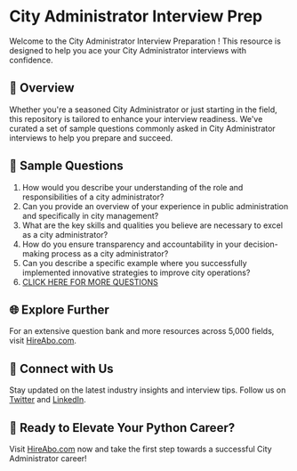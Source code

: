 # City Administrator Interview Prep

Welcome to the City Administrator Interview Preparation ! This resource is designed to help you ace your City Administrator interviews with confidence.

## 🚀 Overview

Whether you're a seasoned City Administrator or just starting in the field, this repository is tailored to enhance your interview readiness. We've curated a set of sample questions commonly asked in City Administrator interviews to help you prepare and succeed.

## 📝 Sample Questions

1. How would you describe your understanding of the role and responsibilities of a city administrator?
2. Can you provide an overview of your experience in public administration and specifically in city management?
3. What are the key skills and qualities you believe are necessary to excel as a city administrator?
4. How do you ensure transparency and accountability in your decision-making process as a city administrator?
5. Can you describe a specific example where you successfully implemented innovative strategies to improve city operations?
6. [CLICK HERE FOR MORE QUESTIONS](https://hireabo.com/job/17_0_9/City%20Administrator)

## 🌐 Explore Further

For an extensive question bank and more resources across 5,000 fields, visit [HireAbo.com](https://www.hireabo.com).

## 📱 Connect with Us

Stay updated on the latest industry insights and interview tips. Follow us on [Twitter](https://twitter.com/hireabo) and [LinkedIn](https://www.linkedin.com/in/hire-abo-3609972a8/).

## 🚀 Ready to Elevate Your Python Career?

Visit [HireAbo.com](https://www.hireabo.com) now and take the first step towards a successful City Administrator career!